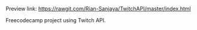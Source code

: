 Preview link:
https://rawgit.com/Rian-Sanjaya/TwitchAPI/master/index.html

Freecodecamp project using Twitch API.
